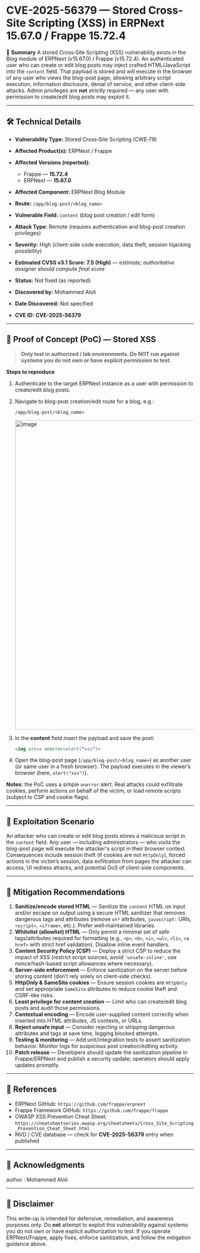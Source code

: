 # CVE-2025-56379 — Stored Cross-Site Scripting (XSS) in ERPNext 15.67.0 / Frappe 15.72.4

📌 **Summary**
A stored Cross‑Site Scripting (XSS) vulnerability exists in the Blog module of ERPNext (v15.67.0) / Frappe (v15.72.4). An authenticated user who can create or edit blog posts may inject crafted HTML/JavaScript into the `content` field. That payload is stored and will execute in the browser of any user who views the blog-post page, allowing arbitrary script execution, information disclosure, denial of service, and other client-side attacks. Admin privileges are **not** strictly required — any user with permission to create/edit blog posts may exploit it.

---

## 🛠 Technical Details

* **Vulnerability Type:** Stored Cross‑Site Scripting (CWE‑79)
* **Affected Product(s):** ERPNext / Frappe
* **Affected Versions (reported):**

  * Frappe — **15.72.4**
  * ERPNext — **15.67.0**
* **Affected Component:** ERPNext Blog Module
* **Route:** `/app/blog-post/<blog_name>`
* **Vulnerable Field:** `content` (blog post creation / edit form)
* **Attack Type:** Remote (requires authentication and blog-post creation privileges)
* **Severity:** High (client-side code execution, data theft, session hijacking possibility)
* **Estimated CVSS v3.1 Score:** **7.5 (High)** — *estimate; authoritative assigner should compute final score*
* **Status:** Not fixed (as reported)
* **Discovered by:** Mohammed Aloli
* **Date Discovered:** Not specified
* **CVE ID:** **CVE-2025-56379**

---

## 🚀 Proof of Concept (PoC) — Stored XSS

> **Only test in authorized / lab environments. Do NOT run against systems you do not own or have explicit permission to test.**

**Steps to reproduce**

1. Authenticate to the target ERPNext instance as a user with permission to create/edit blog posts.
2. Navigate to blog-post creation/edit route for a blog, e.g.:

   ```
   /app/blog-post/<blog_name>
   ```
   <img width="709" height="829" alt="image" src="https://github.com/user-attachments/assets/f3b4a0a0-5726-4601-a4bb-62f113f7244f" />

3. In the **content** field insert the payload and save the post:

   ```html
   <img src=x onerror=alert("xss")>
   ```
4. Open the blog-post page (`/app/blog-post/<blog_name>`) as another user (or same user in a fresh browser). The payload executes in the viewer’s browser (here, `alert("xss")`).

**Notes:** the PoC uses a simple `onerror` alert. Real attacks could exfiltrate cookies, perform actions on behalf of the victim, or load remote scripts (subject to CSP and cookie flags).

---

## 🧪 Exploitation Scenario

An attacker who can create or edit blog posts stores a malicious script in the `content` field. Any user — including administrators — who visits the blog-post page will execute the attacker's script in their browser context. Consequences include session theft (if cookies are not `HttpOnly`), forced actions in the victim’s session, data exfiltration from pages the attacker can access, UI redress attacks, and potential DoS of client-side components.

---

## 🔐 Mitigation Recommendations

1. **Sanitize/encode stored HTML** — Sanitize the `content` HTML on input and/or escape on output using a secure HTML sanitizer that removes dangerous tags and attributes (remove `on*` attributes, `javascript:` URIs, `<script>`, `<iframe>`, etc.). Prefer well‑maintained libraries.
2. **Whitelist (allowlist) HTML** — Only permit a minimal set of safe tags/attributes required for formatting (e.g., `<p>`, `<b>`, `<i>`, `<ul>`, `<li>`, `<a href>` with strict href validation). Disallow inline event handlers.
3. **Content Security Policy (CSP)** — Deploy a strict CSP to reduce the impact of XSS (restrict script sources, avoid `'unsafe-inline'`, use nonce/hash-based script allowances where necessary).
4. **Server-side enforcement** — Enforce sanitization on the server before storing content (don’t rely solely on client-side checks).
5. **HttpOnly & SameSite cookies** — Ensure session cookies are `HttpOnly` and set appropriate `SameSite` attributes to reduce cookie theft and CSRF-like risks.
6. **Least privilege for content creation** — Limit who can create/edit blog posts and audit those permissions.
7. **Contextual encoding** — Encode user-supplied content correctly when inserted into HTML attributes, JS contexts, or URLs.
8. **Reject unsafe input** — Consider rejecting or stripping dangerous attributes and tags at save time, logging blocked attempts.
9. **Testing & monitoring** — Add unit/integration tests to assert sanitization behavior. Monitor logs for suspicious post creation/editing activity.
10. **Patch release** — Developers should update the sanitization pipeline in Frappe/ERPNext and publish a security update; operators should apply updates promptly.

---

## 🔗 References

* ERPNext GitHub: `https://github.com/frappe/erpnext`
* Frappe Framework GitHub: `https://github.com/frappe/frappe`
* OWASP XSS Prevention Cheat Sheet: `https://cheatsheetseries.owasp.org/cheatsheets/Cross_Site_Scripting_Prevention_Cheat_Sheet.html`
* NVD / CVE database — check for **CVE-2025-56379** entry when published

---

## 🙏 Acknowledgments

author : Mohammed Aloli

---

## 📢 Disclaimer

This write-up is intended for defensive, remediation, and awareness purposes only. Do **not** attempt to exploit this vulnerability against systems you do not own or have explicit authorization to test. If you operate ERPNext/Frappe, apply fixes, enforce sanitization, and follow the mitigation guidance above.
